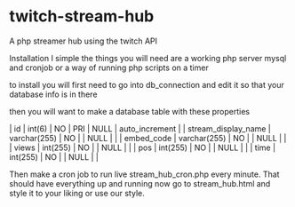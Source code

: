 # twitch-stream-hub
A php streamer hub using the twitch API

Installation I simple the things you will need are a working php server mysql and cronjob or a way of running php scripts on a timer

to install you will first need to go into db_connection and edit it so that your database info is in there

then you will want to make a database table with these properties 


| id                  | int(6)              | NO   | PRI    | NULL    | auto_increment |
| stream_display_name | varchar(255)        | NO   |        | NULL    |                |
| embed_code          | varchar(255)        | NO   |        | NULL    |                |
| views               | int(255)            | NO   |        | NULL    |                |
| pos                 | int(255)            | NO   |        | NULL    |                |
| time                | int(255)            | NO   |        | NULL    |                |


Then make a cron job to run live stream_hub_cron.php every minute.
That should have everything up and running now go to stream_hub.html and style it to your liking or use our style.  
